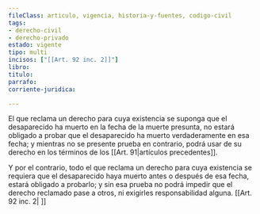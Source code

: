 ```yaml
---
fileClass: articulo, vigencia, historia-y-fuentes, codigo-civil
tags:
- derecho-civil
- derecho-privado
estado: vigente
tipo: multi
incisos: ["[[Art. 92 inc. 2]]"]
libro:
titulo:
parrafo:
corriente-juridica:

---
```

El que reclama un derecho para cuya existencia se suponga que el desaparecido ha muerto en la fecha de la muerte presunta, no estará obligado a probar que el desaparecido ha muerto verdaderamente en esa fecha; y mientras no se presente prueba en contrario, podrá usar de su derecho en los términos de los [[Art. 91|artículos precedentes]].

Y por el contrario, todo el que reclama un derecho para cuya existencia se requiera que el desaparecido haya muerto antes o después de esa fecha, estará obligado a probarlo; y sin esa prueba no podrá impedir que el derecho reclamado pase a otros, ni exigirles responsabilidad alguna. [[Art. 92 inc. 2| ]]